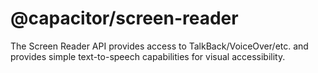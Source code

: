 # @capacitor/screen-reader

The Screen Reader API provides access to TalkBack/VoiceOver/etc. and provides simple text-to-speech capabilities for visual accessibility.

<docgen-index></docgen-index>

<docgen-api>
<!-- run docgen to generate docs from the source -->
<!-- More info: https://github.com/ionic-team/capacitor-docgen -->
</docgen-api>
